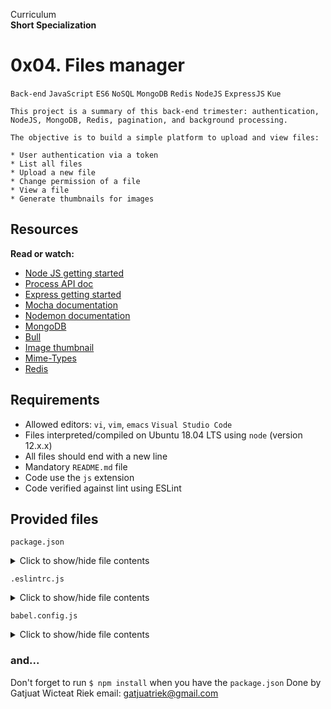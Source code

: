 Curriculum <br>
**Short Specialization** <br>

# 0x04. Files manager

`Back-end` `JavaScript` `ES6` `NoSQL` `MongoDB` `Redis` `NodeJS` `ExpressJS` `Kue`

```
This project is a summary of this back-end trimester: authentication, NodeJS, MongoDB, Redis, pagination, and background processing.

The objective is to build a simple platform to upload and view files:

* User authentication via a token
* List all files
* Upload a new file
* Change permission of a file
* View a file
* Generate thumbnails for images
```

## Resources

**Read or watch:**

* [Node JS getting started](https://www.nodejs.org/en/docs/guides/getting-started-guide/)
* [Process API doc](https://www.node.readthedocs.io/en/latest/api/process/)
* [Express getting started](https://www.expressjs.com/en/starter/installing.html)
* [Mocha documentation](https://www.mochajs.org)
* [Nodemon documentation](https://www.github.com/remy/nodemon#nodemon)
* [MongoDB](https://www.github.com/mongodb/node-mongodb-native)
* [Bull](https://www.github.com/OptimalBits/bull)
* [Image thumbnail](https://www.npmjs.com/package/image-thumbnail)
* [Mime-Types](https://www.npmjs.com/package/mime-types)
* [Redis](https://www.github.com/redis/node-redis)

## Requirements

* Allowed editors: `vi`, `vim`, `emacs` `Visual Studio Code`
* Files interpreted/compiled on Ubuntu 18.04 LTS using `node` (version 12.x.x)
* All files should end with a new line
* Mandatory `README.md` file
* Code use the `js` extension
* Code verified against lint using ESLint

## Provided files

`package.json`

<details>
  <summary>Click to show/hide file contents</summary>

  ```json

  {
    "name": "files_manager",
    "version": "1.0.0",
    "description": "",
    "main": "index.js",
    "scripts": {
      "lint": "./node_modules/.bin/eslint",
      "check-lint": "lint [0-9]*.js",
      "start-server": "nodemon --exec babel-node --presets @babel/preset-env ./server.js",
      "start-worker": "nodemon --exec babel-node --presets @babel/preset-env ./worker.js",
      "dev": "nodemon --exec babel-node --presets @babel/preset-env",
      "test": "./node_modules/.bin/mocha --require @babel/register --exit"
    },
    "author": "",
    "license": "ISC",
    "dependencies": {
      "bull": "^3.16.0",
      "chai-http": "^4.3.0",
      "express": "^4.17.1",
      "image-thumbnail": "^1.0.10",
      "mime-types": "^2.1.27",
      "mongodb": "^3.5.9",
      "redis": "^2.8.0",
      "sha1": "^1.1.1",
      "uuid": "^8.0.0"
    },
    "devDependencies": {
      "@babel/cli": "^7.8.0",
      "@babel/core": "^7.8.0",
      "@babel/node": "^7.8.0",
      "@babel/preset-env": "^7.8.2",
      "@babel/register": "^7.8.0",
      "chai": "^4.2.0",
      "chai-http": "^4.3.0",
      "mocha": "^6.2.2",
      "nodemon": "^2.0.2",
      "eslint": "^6.4.0",
      "eslint-config-airbnb-base": "^14.0.0",
      "eslint-plugin-import": "^2.18.2",
      "eslint-plugin-jest": "^22.17.0",
      "request": "^2.88.0",
      "sinon": "^7.5.0"
    }
  }
  ```
</details>

`.eslintrc.js`

<details>
  <summary>Click to show/hide file contents</summary>

  ```javascript

  module.exports = {
    env: {
      browser: false,
      es6: true,
      jest: true,
    },
    extends: [
      'airbnb-base',
      'plugin:jest/all',
    ],,
    globals: {
      Atomics: 'readonly',
      SharedArrayBuffer: 'readonly',
    },
    parserOptions: {
      ecmaVersion: 2018,
      sourceType: 'module',
    },
    plugins: ['jest'],
    rules: {
      'max-classes-per-file': 'off',
      'no-underscore-dangle': 'off',
      'no-console': 'off',
      'no-shadow': 'off',
      'no-restricted-syntax': [
        'error',
	'LabeledStatement',
	'withStatement',
      ],
    },
    overrides:[
      {
        files: ['*.js'],
	excludedFiles: 'babel.config.js',
      }
    ]
  };
  ```
</details>

`babel.config.js`

<details>
  <summary>Click to show/hide file contents</summary>

  ```javascript

  module.exports = {
    presets: [
      [
        '@babel/preset-env',
	{
	  targets: {
	    node: 'current',
	  },
	},
      ],
    ],
  };
  ```
</details>

### and...

Don't forget to run `$ npm install` when you have the `package.json`
Done by Gatjuat Wicteat Riek
email: gatjuatriek@gmail.com
